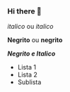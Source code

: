 ### Hi there 👋



*italico* ou _italico_

**Negrito** ou __negrito__

___Negrito e Italico___

- Lista 1
- Lista 2
 - Sublista



<!--
**tmorais08/tmorais08** is a ✨ _special_ ✨ repository because its `README.md` (this file) appears on your GitHub profile.

Here are some ideas to get you started:

- 🔭 I’m currently working on ...
- 🌱 I’m currently learning ...
- 👯 I’m looking to collaborate on ...
- 🤔 I’m looking for help with ...
- 💬 Ask me about ...
- 📫 How to reach me: ...
- 😄 Pronouns: ...
- ⚡ Fun fact: ...
-->
